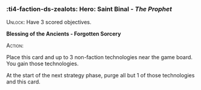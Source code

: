 ### :ti4-faction-ds-zealots: **Hero**: Saint Binal - _The Prophet_

<span style="font-variant:small-caps;">Unlock</span>: Have 3 scored objectives.

**Blessing of the Ancients - Forgotten Sorcery**

<span style="font-variant:small-caps;">Action</span>:

Place this card and up to 3 non-faction technologies near the game board. You gain those technologies. 

At the start of the next strategy phase, purge all but 1 of those technologies and this card.
